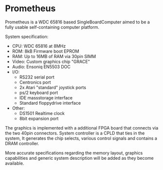 # Prometheus

Prometheus is a WDC 65816 based SingleBoardComputer aimed to be a fully usable self-containing computer platform.

System specification:

* CPU: WDC 65816 at 8MHz
* ROM: 8kB Firmware boot EPROM
* RAM: Up to 16MB of RAM via 30pin SIMM
* Video: Custom graphics chip "GRACE"
* Audio: Ensoniq EN5503 DOC
* I/O: 
  - RS232 serial port
  - Centronics port
  - 2x Atari "standard" joystick ports
  - ps/2 keyboard port
  - IDE massstorage interface
  - Standard floppydrive interface
* Other: 
  - DS1501 Realtime clock
  - 8bit expansion port

The graphics is implemented with a additional FPGA board that connects via the two 40pin connectors. System controller 
is a CPLD that ties in the system, It generates the chip selects, various control signals and contains a DRAM controller.

More accurate specifications regarding the memory layout, graphics capabilities and generic system description will be 
added as they become available.

